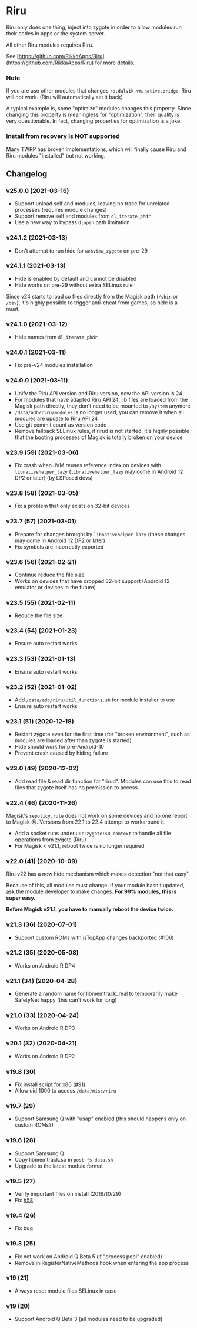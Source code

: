 # Riru

Riru only does one thing, inject into zygote in order to allow modules run their codes in apps or the system server.

All other Riru modules requires Riru.

See [https://github.com/RikkaApps/Riru](https://github.com/RikkaApps/Riru) for more details.

### Note

If you are use other modules that changes `ro.dalvik.vm.native.bridge`, Riru will not work. (Riru will automatically set it back)

A typical example is, some "optimize" modules changes this property. Since changing this property is meaningless for "optimization", their quality is very questionable. In fact, changing properties for optimization is a joke.

### Install from recovery is NOT supported

Many TWRP has broken implementations, which will finally cause Riru and Riru modules "installed" but not working.

## Changelog

### v25.0.0 (2021-03-16)

- Support unload self and modules, leaving no trace for unrelated processes (requires module changes)
- Support remove self and modules from `dl_iterate_phdr`
- Use a new way to bypass `dlopen` path limitation

### v24.1.2 (2021-03-13)

- Don't attempt to run hide for `webview_zygote` on pre-29

### v24.1.1 (2021-03-13)

- Hide is enabled by default and cannot be disabled
- Hide works on pre-29 without extra SELinux rule

Since v24 starts to load so files directly from the Magisk path (`/sbin` or `/dev`), it's highly possible to trigger anti-cheat from games, so hide is a must.

### v24.1.0 (2021-03-12)

- Hide names from `dl_iterate_phdr`

### v24.0.1 (2021-03-11)

- Fix pre-v24 modules installation

### v24.0.0 (2021-03-11)

- Unify the Riru API version and Riru version, now the API version is 24
- For modules that have adapted Riru API 24, lib files are loaded from the Magisk path directly, they don't need to be mounted to `/system` anymore
- `/data/adb/riru/modules` is no longer used, you can remove it when all modules are update to Riru API 24
- Use git commit count as version code
- Remove fallback SELinux rules, if rirud is not started, it's highly possible that the booting processes of Magisk is totally broken on your device

### v23.9 (59) (2021-03-06)

- Fix crash when JVM reuses reference index on devices with `libnativehelper_lazy` (`libnativehelper_lazy` may come in Android 12 DP2 or later) (by LSPosed devs)

### v23.8 (58) (2021-03-05)

- Fix a problem that only exists on 32-bit devices

### v23.7 (57) (2021-03-01)

- Prepare for changes brought by `libnativehelper_lazy` (these changes may come in Android 12 DP2 or later)
- Fix symbols are incorrectly exported

### v23.6 (56) (2021-02-21)

- Continue reduce the file size
- Works on devices that have dropped 32-bit support (Android 12 emulator or devices in the future)

### v23.5 (55) (2021-02-11)

- Reduce the file size

### v23.4 (54) (2021-01-23)

- Ensure auto restart works

### v23.3 (53) (2021-01-13)

- Ensure auto restart works

### v23.2 (52) (2021-01-02)

- Add `/data/adb/riru/util_functions.sh` for module installer to use
- Ensure auto restart works

### v23.1 (51) (2020-12-18)

- Restart zygote even for the first time (for "broken environment", such as modules are loaded after than zygote is started)
- Hide should work for pre-Android-10
- Prevent crash caused by hiding failure

### v23.0 (49) (2020-12-02)

- Add read file & read dir function for "rirud". Modules can use this to read files that zygote itself has no permission to access.

### v22.4 (46) (2020-11-26)

Magisk's `sepolicy.rule` does not work on some devices and no one report to Magisk 😒. Versions from 22.1 to 22.4 attempt to workaround it.

- Add a socket runs under `u:r:zygote:s0 context` to handle all file operations from zygote (Riru)
- For Magisk < v21.1, reboot twice is no longer required

### v22.0 (41) (2020-10-09)

Riru v22 has a new hide mechanism which makes detection "not that easy".

Because of this, all modules must change. If your module hasn't updated, ask the module developer to make changes. **For 99% modules, this is super easy.**

**Before Magisk v21.1, you have to manually reboot the device twice.**

### v21.3 (36) (2020-07-01)

- Support custom ROMs with isTopApp changes backported (#106)

### v21.2 (35) (2020-05-08)

- Works on Android R DP4

### v21.1 (34) (2020-04-28)

- Generate a random name for libmemtrack_real to temporarily make SafetyNet happy (this can't work for long)

### v21.0 (33) (2020-04-24)

- Works on Android R DP3

### v20.1 (32) (2020-04-21)

- Works on Android R DP2

### v19.8 (30)

- Fix install script for x86 ([#91](https://github.com/RikkaApps/Riru/pull/91))
- Allow uid 1000 to access `/data/misc/riru`

### v19.7 (29)

- Support Samsung Q with "usap" enabled (this should happens only on custom ROMs?)

### v19.6 (28)

- Support Samsung Q
- Copy libmemtrack.so in `post-fs-data.sh`
- Upgrade to the latest module format

### v19.5 (27)

- Verify important files on install (2019/10/29)
- Fix [#58](https://github.com/RikkaApps/Riru/issues/58)

### v19.4 (26)

- Fix bug

### v19.3 (25)

- Fix not work on Android Q Beta 5 (if "process pool" enabled)
- Remove jniRegisterNativeMethods hook when entering the app process

### v19 (21)
  
- Always reset module files SELinux in case

### v19 (20)

- Support Android Q Beta 3 (all modules need to be upgraded)

